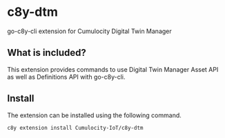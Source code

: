 # c8y-dtm

go-c8y-cli extension for Cumulocity Digital Twin Manager

## What is included?

This extension provides commands to use Digital Twin Manager Asset API as well as Definitions API with go-c8y-cli.

## Install

The extension can be installed using the following command.

```sh
c8y extension install Cumulocity-IoT/c8y-dtm
``` 